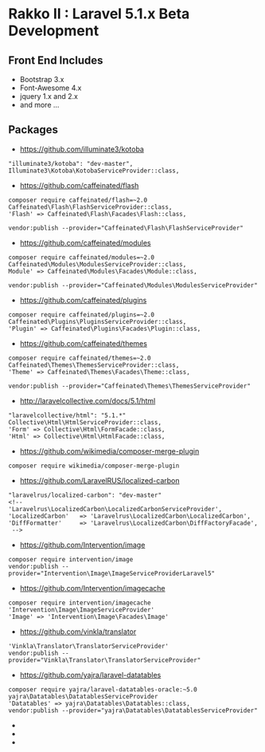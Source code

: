 # Rakko II : Laravel 5.1.x Beta Development


## Front End Includes
* Bootstrap 3.x
* Font-Awesome 4.x
* jquery 1.x and 2.x
* and more ...


## Packages

* https://github.com/illuminate3/kotoba
```
"illuminate3/kotoba": "dev-master",
Illuminate3\Kotoba\KotobaServiceProvider::class,
```

* https://github.com/caffeinated/flash
```
composer require caffeinated/flash=~2.0
Caffeinated\Flash\FlashServiceProvider::class,
'Flash' => Caffeinated\Flash\Facades\Flash::class,
```

```
vendor:publish --provider="Caffeinated\Flash\FlashServiceProvider"
```

* https://github.com/caffeinated/modules
```
composer require caffeinated/modules=~2.0
Caffeinated\Modules\ModulesServiceProvider::class,
Module' => Caffeinated\Modules\Facades\Module::class,
```

```
vendor:publish --provider="Caffeinated\Modules\ModulesServiceProvider"
```

* https://github.com/caffeinated/plugins
```
composer require caffeinated/plugins=~2.0
Caffeinated\Plugins\PluginsServiceProvider::class,
'Plugin' => Caffeinated\Plugins\Facades\Plugin::class,
```

* https://github.com/caffeinated/themes
```
composer require caffeinated/themes=~2.0
Caffeinated\Themes\ThemesServiceProvider::class,
'Theme' => Caffeinated\Themes\Facades\Theme::class,
```

```
vendor:publish --provider="Caffeinated\Themes\ThemesServiceProvider"
```

<!--
* https://github.com/caffeinated/presenter
```
composer require caffeinated/presenters=~2.0
```
 -->

* http://laravelcollective.com/docs/5.1/html
```
"laravelcollective/html": "5.1.*"
Collective\Html\HtmlServiceProvider::class,
'Form' => Collective\Html\FormFacade::class,
'Html' => Collective\Html\HtmlFacade::class,
```

* https://github.com/wikimedia/composer-merge-plugin
```
composer require wikimedia/composer-merge-plugin
```

* https://github.com/LaravelRUS/localized-carbon
```
"laravelrus/localized-carbon": "dev-master"
<!--
'Laravelrus\LocalizedCarbon\LocalizedCarbonServiceProvider',
'LocalizedCarbon'   => 'Laravelrus\LocalizedCarbon\LocalizedCarbon',
'DiffFormatter'     => 'Laravelrus\LocalizedCarbon\DiffFactoryFacade',
 -->
```

* https://github.com/Intervention/image
```
composer require intervention/image
vendor:publish --provider="Intervention\Image\ImageServiceProviderLaravel5"
```

* https://github.com/Intervention/imagecache
```
composer require intervention/imagecache
'Intervention\Image\ImageServiceProvider'
'Image' => 'Intervention\Image\Facades\Image'
```

* https://github.com/vinkla/translator
```
'Vinkla\Translator\TranslatorServiceProvider'
vendor:publish --provider="Vinkla\Translator\TranslatorServiceProvider"
```


* https://github.com/yajra/laravel-datatables
```
composer require yajra/laravel-datatables-oracle:~5.0
yajra\Datatables\DatatablesServiceProvider
'Datatables' => yajra\Datatables\Datatables::class,
vendor:publish --provider="yajra\Datatables\DatatablesServiceProvider"
```

*

*

*
